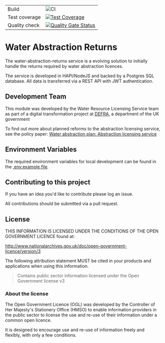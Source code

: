 |               |              |  
|---------------|--------------|
| Build         |  ![CI](https://github.com/DEFRA/water-abstraction-returns/workflows/CI/badge.svg) |
| Test coverage | [![Test Coverage](https://api.codeclimate.com/v1/badges/c1266ede450e443bd8fc/test_coverage)](https://codeclimate.com/github/DEFRA/water-abstraction-returns/test_coverage)  |
| Quality check |  [![Quality Gate Status](https://sonarcloud.io/api/project_badges/measure?project=DEFRA_water-abstraction-returns&metric=alert_status)](https://sonarcloud.io/dashboard?id=DEFRA_water-abstraction-returns) |

# Water Abstraction Returns

The water-abstraction-returns service is a evolving solution to initially handle the returns required by water abstraction licences.

The service is developed in HAPI/NodeJS and backed by a Postgres SQL database.  All data is transferred via a REST API with JWT authentication.

## Development Team

This module was developed by the Water Resource Licensing Service team as part of a digital transformation project at [DEFRA](https://www.gov.uk/government/organisations/department-for-environment-food-rural-affairs), a department of the UK government

To find out more about planned reforms to the abstraction licensing service, see the policy paper: [Water abstraction plan: Abstraction licensing service](https://www.gov.uk/government/publications/water-abstraction-plan-2017/water-abstraction-plan-abstraction-licensing-service)

## Environment Variables

The required environment variables for local development can be found in the [.env.example file](./.env.example).

## Contributing to this project

If you have an idea you'd like to contribute please log an issue.

All contributions should be submitted via a pull request.

## License

THIS INFORMATION IS LICENSED UNDER THE CONDITIONS OF THE OPEN GOVERNMENT LICENCE found at:

<http://www.nationalarchives.gov.uk/doc/open-government-licence/version/3>

The following attribution statement MUST be cited in your products and applications when using this information.

> Contains public sector information licensed under the Open Government license v3

### About the license

The Open Government Licence (OGL) was developed by the Controller of Her Majesty's Stationery Office (HMSO) to enable information providers in the public sector to license the use and re-use of their information under a common open licence.

It is designed to encourage use and re-use of information freely and flexibly, with only a few conditions.

